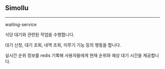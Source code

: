 ## Simollu

---

waiting-service

식당 대기와 관련된 작업을 수행합니다.

대기 신청, 대기 조회, 내역 조회, 미루기 기능 등의 행동을 합니다.

실시간 순위 정보를 redis 기록해 사용자들에게 현재 순위와 예상 대기 시간을 제공합니다. 
